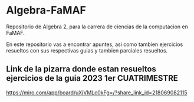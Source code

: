 # Algebra-FaMAF
Repositorio de Algebra 2, para la carrera de ciencias de la computacion en FaMAF.

En este repositorio vas a encontrar apuntes, asi como tambien ejercicios resueltos con sus respectivas guias y tambien parciales resueltos.

## Link de la pizarra donde estan resueltos ejercicios de la guia 2023 1er CUATRIMESTRE

https://miro.com/app/board/uXjVMLc0kFg=/?share_link_id=218069082115

